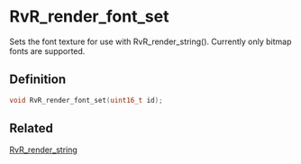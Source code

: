 # RvR_render_font_set

Sets the font texture for use with RvR_render_string(). Currently only bitmap fonts are supported.

## Definition

```c
void RvR_render_font_set(uint16_t id);
```

## Related

[RvR_render_string](/rvr/rvr/render_string)
